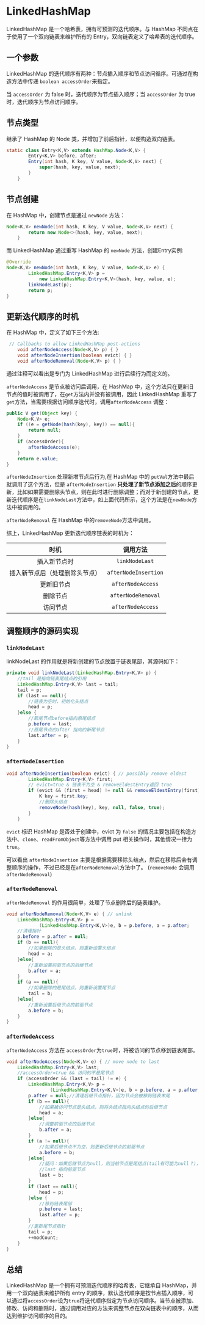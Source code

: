 # LinkedHashMap

LinkedHashMap 是一个哈希表，拥有可预测的迭代顺序。与 HashMap 不同点在于使用了一个双向链表来维护所有的 Entry，双向链表定义了哈希表的迭代顺序。

## 一个参数

LinkedHashMap 的迭代顺序有两种：节点插入顺序和节点访问循序。可通过在构造方法中传递 `boolean accessOrder`来指定。

当 `accessOrder` 为 false 时，迭代顺序为节点插入顺序；当 `accessOrder` 为 true 时，迭代顺序为节点访问顺序。

## 节点类型

继承了 HashMap 的 Node 类，并增加了前后指针，以便构造双向链表。

```java
static class Entry<K,V> extends HashMap.Node<K,V> {
        Entry<K,V> before, after;
        Entry(int hash, K key, V value, Node<K,V> next) {
            super(hash, key, value, next);
        }
    }
```

## 节点创建

在 HashMap 中，创建节点是通过 `newNode` 方法：

```java
Node<K,V> newNode(int hash, K key, V value, Node<K,V> next) {
        return new Node<>(hash, key, value, next);
    }
```

而 LinkedHashMap 通过重写 HashMap 的 `newNode` 方法，创建Entry实例:

```java
@Override
Node<K,V> newNode(int hash, K key, V value, Node<K,V> e) {
        LinkedHashMap.Entry<K,V> p =
            new LinkedHashMap.Entry<K,V>(hash, key, value, e);
        linkNodeLast(p);
        return p;
}
```

## 更新迭代顺序的时机

在 HashMap 中，定义了如下三个方法:

```java
 // Callbacks to allow LinkedHashMap post-actions
    void afterNodeAccess(Node<K,V> p) { }
    void afterNodeInsertion(boolean evict) { }
    void afterNodeRemoval(Node<K,V> p) { }
```

通过注释可以看出是专门为 LinkedHashMap 进行后续行为而定义的。

`afterNodeAccess` 是节点被访问后调用，在 HashMap 中，这个方法只在更新旧节点的值时被调用了，在`get`方法内并没有被调用，因此 LinkedHashMap 重写了 `get`方法，当需要根据访问顺序迭代时，调用`afterNodeAccess` 调整：

```java
public V get(Object key) {
    Node<K,V> e;
    if ((e = getNode(hash(key), key)) == null){
        return null;
    }
    if (accessOrder){
        afterNodeAccess(e);
    }
    return e.value;
}
```

`afterNodeInsertion` 处理新增节点后行为,在 HashMap 中的 `putVal`方法中最后就调用了这个方法，但是 `afterNodeInsertion` **只处理了新节点添加之后**的顺序更新，比如如果需要删除头节点，则在此时进行删除调整；而对于新创建的节点，更新迭代顺序是在`linkNodeLast`方法中，如上面代码所示，这个方法是在`newNode`方法中被调用的。

`afterNodeRemoval` 在 HashMap 中的`removeNode`方法中调用。

综上，LinkedHashMap 更新迭代顺序链表的时机为：

| 时机 | 调用方法 |
| :---: | :---: |
| 插入新节点时 | `linkNodeLast` |
| 插入新节点后（处理删除头节点） | `afterNodeInsertion` |
| 更新旧节点 | `afterNodeAccess` |
| 删除节点 | `afterNodeRemoval` |
| 访问节点 | `afterNodeAccess` |

## 调整顺序的源码实现

### `linkNodeLast`

linkNodeLast 的作用就是将新创建的节点放置于链表尾部，其源码如下：

```java
private void linkNodeLast(LinkedHashMap.Entry<K,V> p) {
    //tail 是指向链表尾结点的引用
    LinkedHashMap.Entry<K,V> last = tail;
    tail = p;
    if (last == null){
        //链表为空时，初始化头结点
        head = p;
    }else {
        //新尾节点before指向原尾结点
        p.before = last;
        //原尾节点的after 指向的新尾节点
        last.after = p;
    }
}
```

### `afterNodeInsertion`

```java
void afterNodeInsertion(boolean evict) { // possibly remove eldest
        LinkedHashMap.Entry<K,V> first;
        // evict=true & 链表不为空 & removeEldestEntry返回 true
        if (evict && (first = head) != null && removeEldestEntry(first)) {
            K key = first.key;
            //删除头结点
            removeNode(hash(key), key, null, false, true);
        }
    }
```

`evict` 标识 HashMap 是否处于创建中，evict 为 `false` 的情况主要包括在构造方法中、`clone`、`readFromObject`等方法中调用 put 相关操作时，其他情况一律为 `true`。

可以看出 `afterNodeInsertion` 主要是根据需要移除头结点，然后在移除后会有调整顺序的操作，不过已经是在`afterNodeRemoval`方法中了。 \(`removeNode` 会调用 `afterNodeRemoval`\)

### `afterNodeRemoval`

`afterNodeRemoval` 的作用很简单，处理了节点删除后的链表维护。

```java
void afterNodeRemoval(Node<K,V> e) { // unlink
    LinkedHashMap.Entry<K,V> p =
            (LinkedHashMap.Entry<K,V>)e, b = p.before, a = p.after; 
    //清理指针         
    p.before = p.after = null;
    if (b == null){
        //如果删除的是头结点，则重新设置头结点
        head = a;
    }else{
        //重新设置前驱节点的后继节点
        b.after = a;
    }
    if (a == null){
        //如果删除的是尾结点，则重新设置尾节点
        tail = b;
    }else{
        //重新设置后继节点的前驱节点
        a.before = b;
    }
}
```

### `afterNodeAccess`

`afterNodeAccess` 方法在 `accessOrder`为`true`时，将被访问的节点移到链表尾部。

```java
void afterNodeAccess(Node<K,V> e) { // move node to last
    LinkedHashMap.Entry<K,V> last;
    //accessOrder=true && 访问的不是尾节点
    if (accessOrder && (last = tail) != e) {
        LinkedHashMap.Entry<K,V> p =
                (LinkedHashMap.Entry<K,V>)e, b = p.before, a = p.after;
        p.after = null;//清理后继节点指针，因为节点会被移到链表末尾
        if (b == null){
            //如果被访问节点是头结点，则将头结点指向头结点的后继节点
            head = a;
        }else{
            //调整前驱节点的后继节点
            b.after = a;
        }
        if (a != null){
            //如果后继节点不为空，则更新后继节点的前驱节点
            a.before = b;
        }else{
            //疑问：如果后继节点为null，则当前节点是尾结点(tail有可能为null？)，而方法开始已经加了非尾节点的判断，为什么这里又判断一次呢？
            //last 指向前驱节点
            last = b;
        }
        if (last == null){
            head = p;
        }else {
            //移到链表尾部
            p.before = last;
            last.after = p;
        }
        //更新尾节点指针
        tail = p;
        ++modCount;
    }
}
```

## 总结

LinkedHashMap 是一个拥有可预测迭代顺序的哈希表，它继承自 HashMap，并用一个双向链表来维护所有 entry 的顺序，默认迭代顺序是按节点插入顺序，可以通过将`accessOrder`设为`true`将迭代顺序指定为节点访问顺序。当节点被添加、修改、访问和删除时，通过调用对应的方法来调整节点在双向链表中的顺序，从而达到维护访问顺序的目的。

